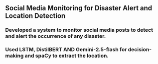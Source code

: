 ## Social Media Monitoring for Disaster Alert and Location Detection
### Developed a system to monitor social media posts to detect and alert the occurrence of any disaster.
### Used LSTM, DistilBERT AND Gemini-2.5-flash for decision-making and spaCy to extract the location.
